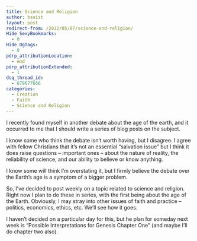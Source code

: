 ```yaml
---
title: Science and Religion
author: bsoist
layout: post
redirect-from: /2012/05/07/science-and-religion/
Hide SexyBookmarks:
  - 0
Hide OgTags:
  - 0
pdrp_attributionLocation:
  - end
pdrp_attributionExtended:
  - 1
dsq_thread_id:
  - 679677666
categories:
  - Creation
  - Faith
  - Science and Religion
---
```

I recently found myself in another debate about the age of the earth, and it occurred to me that I should write a series of blog posts on the subject.

I know some who think the debate isn&#8217;t worth having, but I disagree. I agree with fellow Christians that it&#8217;s not an essential &#8220;salvation issue&#8221; but I think it does raise questions &#8211; important ones &#8211; about the nature of reality, the reliability of science, and our ability to believe or know anything. 

I know some will think I&#8217;m overstating it, but I firmly believe the debate over the Earth&#8217;s age is a symptom of a bigger problem. 

So, I&#8217;ve decided to post weekly on a topic related to science and religion. Right now I plan to do these in series, with the first being about the age of the Earth. Obviously, I may stray into other issues of faith and practice &#8211; politics, economics, ethics, etc. We&#8217;ll see how it goes.

I haven&#8217;t decided on a particular day for this, but he plan for someday next week is &#8220;Possible Interpretations for Genesis Chapter One&#8221; (and maybe I&#8217;ll do chapter two also).
